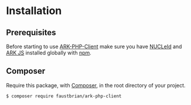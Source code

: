 # Installation

## Prerequisites

Before starting to use [ARK-PHP-Client](https://github.com/faustbrian/Ark-PHP-Client) make sure you have [NUCLeId](https://github.com/ArkEcosystem/nucleid) and [ARK JS](https://github.com/ArkEcosystem/ark-js) installed globally with [npm](https://www.npmjs.com/).

## Composer

Require this package, with [Composer](https://getcomposer.org/), in the root directory of your project.

``` bash
$ composer require faustbrian/ark-php-client
```

